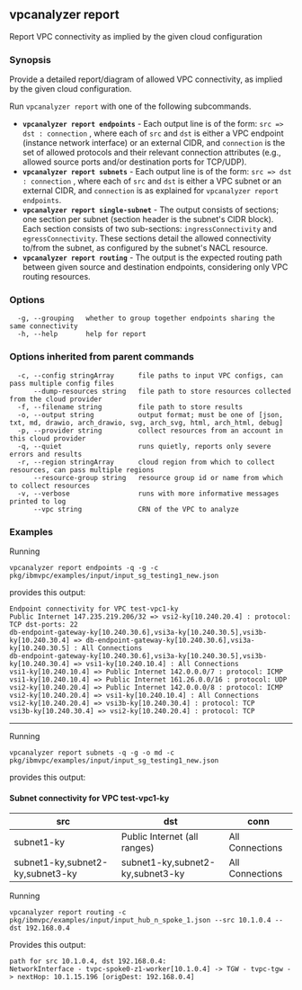## vpcanalyzer report

Report VPC connectivity as implied by the given cloud configuration

### Synopsis

Provide a detailed report/diagram of allowed VPC connectivity, as implied by the given cloud configuration.

Run `vpcanalyzer report` with one of the following subcommands.
* **`vpcanalyzer report endpoints`** - Each output line is of the form: `src => dst : connection` , where each of `src` and `dst` is either a VPC endpoint (instance network interface) or an external CIDR, and `connection` is the set of allowed protocols and their relevant connection attributes (e.g., allowed source ports and/or destination ports for TCP/UDP).
* **`vpcanalyzer report subnets`** - Each output line is of the form: `src => dst : connection` , where each of `src` and `dst` is either a VPC subnet or an external CIDR, and `connection` is as explained for `vpcanalyzer report endpoints`.
* **`vpcanalyzer report single-subnet`** - The output consists of sections; one section per subnet (section header is the subnet's CIDR block). Each section consists of two sub-sections: `ingressConnectivity` and `egressConnectivity`. These sections detail the allowed connectivity to/from the subnet, as configured by the subnet's NACL resource.
* **`vpcanalyzer report routing`** - The output is the expected routing path between given source and destination endpoints, considering only VPC routing resources.

### Options

```
  -g, --grouping   whether to group together endpoints sharing the same connectivity
  -h, --help       help for report
```

### Options inherited from parent commands

```
  -c, --config stringArray      file paths to input VPC configs, can pass multiple config files
      --dump-resources string   file path to store resources collected from the cloud provider
  -f, --filename string         file path to store results
  -o, --output string           output format; must be one of [json, txt, md, drawio, arch_drawio, svg, arch_svg, html, arch_html, debug]
  -p, --provider string         collect resources from an account in this cloud provider
  -q, --quiet                   runs quietly, reports only severe errors and results
  -r, --region stringArray      cloud region from which to collect resources, can pass multiple regions
      --resource-group string   resource group id or name from which to collect resources
  -v, --verbose                 runs with more informative messages printed to log
      --vpc string              CRN of the VPC to analyze
```

### Examples
Running
```shell
vpcanalyzer report endpoints -q -g -c pkg/ibmvpc/examples/input/input_sg_testing1_new.json
```
provides this output:
```
Endpoint connectivity for VPC test-vpc1-ky
Public Internet 147.235.219.206/32 => vsi2-ky[10.240.20.4] : protocol: TCP dst-ports: 22
db-endpoint-gateway-ky[10.240.30.6],vsi3a-ky[10.240.30.5],vsi3b-ky[10.240.30.4] => db-endpoint-gateway-ky[10.240.30.6],vsi3a-ky[10.240.30.5] : All Connections
db-endpoint-gateway-ky[10.240.30.6],vsi3a-ky[10.240.30.5],vsi3b-ky[10.240.30.4] => vsi1-ky[10.240.10.4] : All Connections
vsi1-ky[10.240.10.4] => Public Internet 142.0.0.0/7 : protocol: ICMP
vsi1-ky[10.240.10.4] => Public Internet 161.26.0.0/16 : protocol: UDP
vsi2-ky[10.240.20.4] => Public Internet 142.0.0.0/8 : protocol: ICMP
vsi2-ky[10.240.20.4] => vsi1-ky[10.240.10.4] : All Connections
vsi2-ky[10.240.20.4] => vsi3b-ky[10.240.30.4] : protocol: TCP
vsi3b-ky[10.240.30.4] => vsi2-ky[10.240.20.4] : protocol: TCP
```

***

Running
```shell
vpcanalyzer report subnets -q -g -o md -c pkg/ibmvpc/examples/input/input_sg_testing1_new.json
```
provides this output:

#### Subnet connectivity for VPC test-vpc1-ky
| src | dst | conn |
|-----|-----|------|
| subnet1-ky | Public Internet (all ranges) | All Connections |
| subnet1-ky,subnet2-ky,subnet3-ky | subnet1-ky,subnet2-ky,subnet3-ky | All Connections |


Running
```shell
vpcanalyzer report routing -c pkg/ibmvpc/examples/input/input_hub_n_spoke_1.json --src 10.1.0.4 --dst 192.168.0.4
```
Provides this output:
```
path for src 10.1.0.4, dst 192.168.0.4:
NetworkInterface - tvpc-spoke0-z1-worker[10.1.0.4] -> TGW - tvpc-tgw -> nextHop: 10.1.15.196 [origDest: 192.168.0.4]
```
